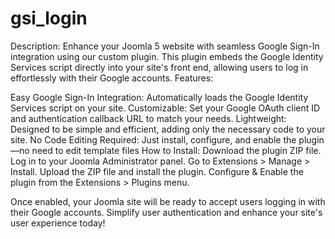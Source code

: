 # gsi_login

Description:
Enhance your Joomla 5 website with seamless Google Sign-In integration using our custom plugin. This plugin embeds the Google Identity Services script directly into your site's front end, allowing users to log in effortlessly with their Google accounts.
Features:

Easy Google Sign-In Integration: Automatically loads the Google Identity Services script on your site.
Customizable: Set your Google OAuth client ID and authentication callback URL to match your needs.
Lightweight: Designed to be simple and efficient, adding only the necessary code to your site.
No Code Editing Required: Just install, configure, and enable the plugin—no need to edit template files
How to Install:
Download the plugin ZIP file.
Log in to your Joomla Administrator panel.
Go to Extensions > Manage > Install.
Upload the ZIP file and install the plugin.
Configure & Enable the plugin from the Extensions > Plugins menu.

Once enabled, your Joomla site will be ready to accept users logging in with their Google accounts. Simplify user authentication and enhance your site's user experience today!